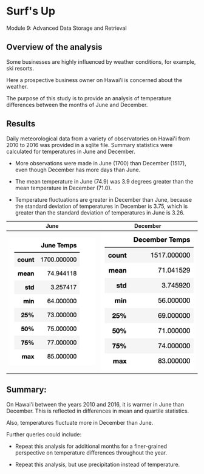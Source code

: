 # Surf's Up

Module 9: Advanced Data Storage and Retrieval

## Overview of the analysis

Some businesses are highly influenced by weather conditions, for example, ski resorts. 

Here a prospective business owner on Hawai'i is concerned about the weather. 

The purpose of this study is to provide an analysis of temperature differences between the months of June and December. 


## Results

Daily meteorological data from a variety of observatories on Hawai'i from 2010 to 2016 was provided in a sqlite file. Summary statistics were calculated for temperatures in June and December.

- More observations were made in June (1700) than December (1517), even though December has more days than June.

- The mean temperature in June (74.9) was 3.9 degrees greater than the mean temperature in December (71.0).

- Temperature fluctuations are greater in December than June, because the standard deviation of temperatures in December is 3.75, which is greater than the standard deviation of temperatures in June is 3.26.

| June | December |
| :-: | :-: |
| ![June Temperature Summary Statistics](Resources/Jun_temps.png) | ![December Temperature Summary Statistics](Resources/Dec_temps.png) |


## Summary: 

On Hawai'i between the years 2010 and 2016, it is warmer in June than December. This is reflected in differences in mean and quartile statistics.

Also, temperatures fluctuate more in December than June.

Further queries could include:

- Repeat this analysis for additional months for a finer-grained perspective on temperature differences throughout the year.

- Repeat this analysis, but use precipitation instead of temperature.
